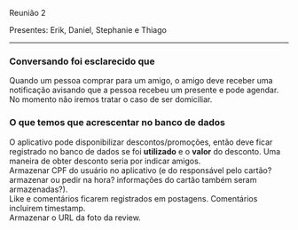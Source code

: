 Reunião 2

Presentes: Erik, Daniel, Stephanie e Thiago

---
### Conversando foi esclarecido que
Quando um pessoa comprar para um amigo, o amigo deve receber uma notificação avisando que a pessoa recebeu um presente e pode agendar.  
No momento não iremos tratar o caso de ser domiciliar.  

### O que temos que acrescentar no banco de dados
O aplicativo pode disponibilizar descontos/promoções, então deve ficar registrado no banco de dados se foi **utilizado** e o **valor** do desconto. Uma maneira de obter desconto seria por indicar amigos.  
Armazenar CPF do usuário no aplicativo (e do responsável pelo cartão? armazenar ou pedir na hora? informações do cartão também seram armazenadas?).  
Like e comentários ficarem registrados em postagens. Comentários incluirem timestamp.  
Armazenar o URL da foto da review.  
